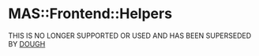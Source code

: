 # MAS::Frontend::Helpers

THIS IS NO LONGER SUPPORTED OR USED AND HAS BEEN SUPERSEDED BY [DOUGH](https://github.com/moneyadviceservice/dough)
